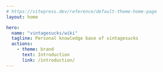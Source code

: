 ```yaml
---
# https://vitepress.dev/reference/default-theme-home-page
layout: home

hero:
  name: "vintagesucks/wiki"
  tagline: Personal knowledge base of vintagesucks
  actions:
    - theme: brand
      text: Introduction
      link: /introduction/
---
```

